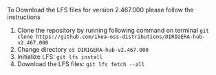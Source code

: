 To Download the LFS files for version 2.467.000 please follow the instructions

1. Clone the repository by running following command on terminal `git clone https://github.com/ikea-oss-distributions/DIRIGERA-hub-v2.467.000`
2. Change directory `cd DIRIGERA-hub-v2.467.000`
3. Initialize LFS: `git lfs install`
4. Download the LFS files: `git lfs fetch --all`
